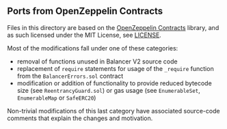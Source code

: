 ## Ports from OpenZeppelin Contracts

Files in this directory are based on the [OpenZeppelin Contracts](https://github.com/OpenZeppelin/openzeppelin-contracts) library, and as such licensed under the MIT License, see [LICENSE](./LICENSE).

Most of the modifications fall under one of these categories:

- removal of functions unused in Balancer V2 source code
- replacement of `require` statements for usage of the `_require` function from the `BalancerErrors.sol` contract
- modification or addition of functionality to provide reduced bytecode size (see `ReentrancyGuard.sol`) or gas usage (see `EnumerableSet`, `EnumerableMap` or `SafeERC20`)

Non-trivial modifications of this last category have associated source-code comments that explain the changes and motivation.
